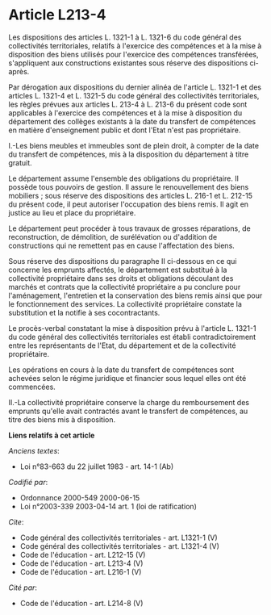 # Article L213-4

Les dispositions des articles L. 1321-1 à L. 1321-6 du code général des collectivités territoriales, relatifs à l'exercice
des compétences et à la mise à disposition des biens utilisés pour l'exercice des compétences transférées, s'appliquent aux
constructions existantes sous réserve des dispositions ci-après. 

Par dérogation aux dispositions du dernier alinéa de l'article L. 1321-1 et des articles L. 1321-4 et L. 1321-5 du code
général des collectivités territoriales, les règles prévues aux articles L. 213-4 à L. 213-6 du présent code sont applicables
à l'exercice des compétences et à la mise à disposition du département des collèges existants à la date du transfert de
compétences en matière d'enseignement public et dont l'Etat n'est pas propriétaire.

I.-Les biens meubles et immeubles sont de plein droit, à compter de la date du transfert de compétences, mis à la disposition
du département à titre gratuit. 

Le département assume l'ensemble des obligations du propriétaire. Il possède tous pouvoirs de gestion. Il assure le
renouvellement des biens mobiliers ; sous réserve des dispositions des articles L. 216-1 et L. 212-15 du présent code, il
peut autoriser l'occupation des biens remis. Il agit en justice au lieu et place du propriétaire. 

Le département peut procéder à tous travaux de grosses réparations, de reconstruction, de démolition, de surélévation ou
d'addition de constructions qui ne remettent pas en cause l'affectation des biens. 

Sous réserve des dispositions du paragraphe II ci-dessous en ce qui concerne les emprunts affectés, le département est
substitué à la collectivité propriétaire dans ses droits et obligations découlant des marchés et contrats que la collectivité
propriétaire a pu conclure pour l'aménagement, l'entretien et la conservation des biens remis ainsi que pour le
fonctionnement des services. La collectivité propriétaire constate la substitution et la notifie à ses cocontractants. 

Le procès-verbal constatant la mise à disposition prévu à l'article L. 1321-1 du code général des collectivités territoriales
est établi contradictoirement entre les représentants de l'Etat, du département et de la collectivité propriétaire. 

Les opérations en cours à la date du transfert de compétences sont achevées selon le régime juridique et financier sous
lequel elles ont été commencées. 

II.-La collectivité propriétaire conserve la charge du remboursement des emprunts qu'elle avait contractés avant le transfert
de compétences, au titre des biens mis à disposition.

**Liens relatifs à cet article**

_Anciens textes_:

  - Loi n°83-663 du 22 juillet 1983 - art. 14-1 (Ab)

_Codifié par_:

  - Ordonnance 2000-549 2000-06-15
  - Loi n°2003-339 2003-04-14 art. 1 (loi de ratification)

_Cite_:

  - Code général des collectivités territoriales - art. L1321-1 (V)
  - Code général des collectivités territoriales - art. L1321-4 (V)
  - Code de l'éducation - art. L212-15 (V)
  - Code de l'éducation - art. L213-4 (V)
  - Code de l'éducation - art. L216-1 (V)

_Cité par_:

  - Code de l'éducation - art. L214-8 (V)

